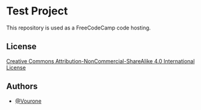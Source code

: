 # Test Project
This repository is used as a FreeCodeCamp code hosting. 

## License
[Creative Commons Attribution-NonCommercial-ShareAlike 4.0 International License](http://creativecommons.org/licenses/by-nc-sa/4.0/)

## Authors
- [@Vourone](https://www.github.com/Vourone)
